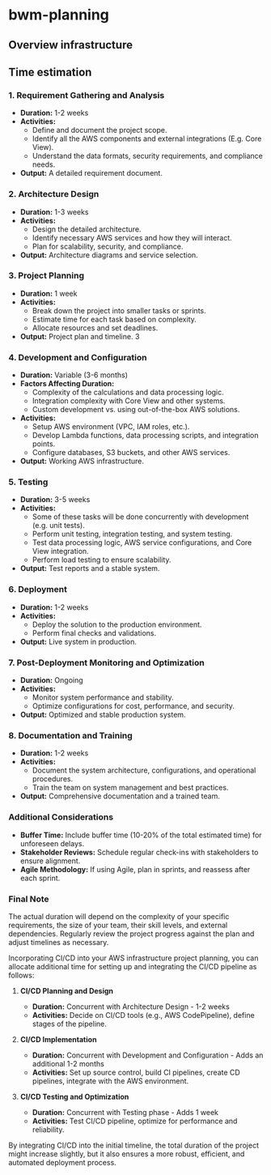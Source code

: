 # bwm-planning

## Overview infrastructure

## Time estimation

### 1. Requirement Gathering and Analysis

- **Duration:** 1-2 weeks
- **Activities:**
  - Define and document the project scope.
  - Identify all the AWS components and external integrations (E.g. Core View).
  - Understand the data formats, security requirements, and compliance needs.
- **Output:** A detailed requirement document.

### 2. Architecture Design

- **Duration:** 1-3 weeks
- **Activities:**
  - Design the detailed architecture.
  - Identify necessary AWS services and how they will interact.
  - Plan for scalability, security, and compliance.
- **Output:** Architecture diagrams and service selection.

### 3. Project Planning

- **Duration:** 1 week
- **Activities:**
  - Break down the project into smaller tasks or sprints.
  - Estimate time for each task based on complexity.
  - Allocate resources and set deadlines.
- **Output:** Project plan and timeline.
3
### 4. Development and Configuration

- **Duration:** Variable (3-6 months)
- **Factors Affecting Duration:**
  - Complexity of the calculations and data processing logic.
  - Integration complexity with Core View and other systems.
  - Custom development vs. using out-of-the-box AWS solutions.
- **Activities:**
  - Setup AWS environment (VPC, IAM roles, etc.).
  - Develop Lambda functions, data processing scripts, and integration points.
  - Configure databases, S3 buckets, and other AWS services.
- **Output:** Working AWS infrastructure.

### 5. Testing

- **Duration:** 3-5 weeks
- **Activities:**
  - Some of these tasks will be done concurrently with development (e.g. unit tests).
  - Perform unit testing, integration testing, and system testing.
  - Test data processing logic, AWS service configurations, and Core View integration.
  - Perform load testing to ensure scalability.
- **Output:** Test reports and a stable system.

### 6. Deployment

- **Duration:** 1-2 weeks
- **Activities:**
  - Deploy the solution to the production environment.
  - Perform final checks and validations.
- **Output:** Live system in production.

### 7. Post-Deployment Monitoring and Optimization

- **Duration:** Ongoing
- **Activities:**
  - Monitor system performance and stability.
  - Optimize configurations for cost, performance, and security.
- **Output:** Optimized and stable production system.

### 8. Documentation and Training

- **Duration:** 1-2 weeks
- **Activities:**
  - Document the system architecture, configurations, and operational procedures.
  - Train the team on system management and best practices.
- **Output:** Comprehensive documentation and a trained team.

### Additional Considerations

- **Buffer Time:** Include buffer time (10-20% of the total estimated time) for unforeseen delays.
- **Stakeholder Reviews:** Schedule regular check-ins with stakeholders to ensure alignment.
- **Agile Methodology:** If using Agile, plan in sprints, and reassess after each sprint.

### Final Note

The actual duration will depend on the complexity of your specific requirements, the size of your team, their skill levels, and external dependencies. Regularly review the project progress against the plan and adjust timelines as necessary.

Incorporating CI/CD into your AWS infrastructure project planning, you can allocate additional time for setting up and integrating the CI/CD pipeline as follows:

1. **CI/CD Planning and Design**
   - **Duration:** Concurrent with Architecture Design - 1-2 weeks
   - **Activities:** Decide on CI/CD tools (e.g., AWS CodePipeline), define stages of the pipeline.

2. **CI/CD Implementation**
   - **Duration:** Concurrent with Development and Configuration - Adds an additional 1-2 months
   - **Activities:** Set up source control, build CI pipelines, create CD pipelines, integrate with the AWS environment.

3. **CI/CD Testing and Optimization**
   - **Duration:** Concurrent with Testing phase - Adds 1 week
   - **Activities:** Test CI/CD pipeline, optimize for performance and reliability.

By integrating CI/CD into the initial timeline, the total duration of the project might increase slightly, but it also ensures a more robust, efficient, and automated deployment process.